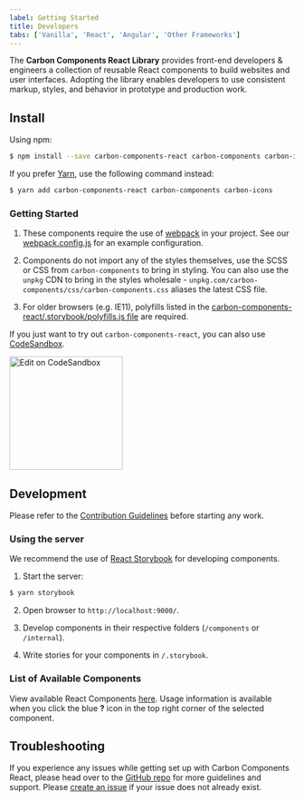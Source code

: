 ```yaml
---
label: Getting Started
title: Developers
tabs: ['Vanilla', 'React', 'Angular', 'Other Frameworks']
---
```


The **Carbon Components React Library** provides front-end developers & engineers a collection of reusable React components to build websites and user interfaces. Adopting the library enables developers to use consistent markup, styles, and behavior in prototype and production work.

## Install

Using npm:

```bash
$ npm install --save carbon-components-react carbon-components carbon-icons
```

If you prefer [Yarn](https://yarnpkg.com/en/), use the following command instead:

```bash
$ yarn add carbon-components-react carbon-components carbon-icons
```

### Getting Started

1.  These components require the use of [webpack](https://webpack.js.org/guides/getting-started/) in your project. See our [webpack.config.js](https://github.com/carbon-design-system/carbon-components-react/blob/master/.storybook/webpack.config.js) for an example configuration.

2.  Components do not import any of the styles themselves, use the SCSS or CSS from `carbon-components` to bring in styling. You can also use the `unpkg` CDN to bring in the styles wholesale - `unpkg.com/carbon-components/css/carbon-components.css` aliases the latest CSS file.

3.  For older browsers (e.g. IE11), polyfills listed in the [carbon-components-react/.storybook/polyfills.js file](https://github.com/carbon-design-system/carbon-components-react/blob/master/.storybook/polyfills.js) are required.

If you just want to try out `carbon-components-react`, you can also use [CodeSandbox](https://codesandbox.io).

<a target="_blank" href="https://codesandbox.io/s/x2mjypo6pp">
  <img style="width: 200px" alt="Edit on CodeSandbox" src="https://codesandbox.io/static/img/play-codesandbox.svg" />
</a>

## Development

Please refer to the [Contribution Guidelines](https://github.com/carbon-design-system/carbon-components-react/blob/master/.github/CONTRIBUTING.md) before starting any work.

### Using the server

We recommend the use of [React Storybook](https://github.com/storybooks/react-storybook) for developing components.

1.  Start the server:

```bash
$ yarn storybook
```

2.  Open browser to `http://localhost:9000/`.

3.  Develop components in their respective folders (`/components` or `/internal`).

4.  Write stories for your components in `/.storybook`.

### List of Available Components

View available React Components [here](http://react.carbondesignsystem.com). Usage information is available when you click the blue **?** icon in the top right corner of the selected component.

## Troubleshooting

If you experience any issues while getting set up with Carbon Components React, please head over to the [GitHub repo](https://github.com/carbon-design-system/carbon-components-react) for more guidelines and support. Please [create an issue](https://github.com/carbon-design-system/carbon-components-react/issues) if your issue does not already exist.

